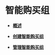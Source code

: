 # 智能购买组<a name="ecs_03_1300"></a>

-   **[概述](概述-0.md)**  

-   **[创建智能购买组](创建智能购买组.md)**  

-   **[管理智能购买组](管理智能购买组.md)**  

